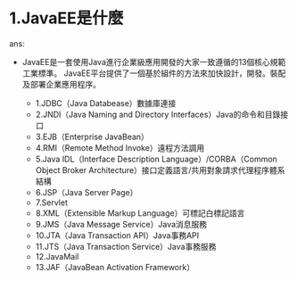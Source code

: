 # 1.JavaEE是什麼

ans:

- JavaEE是一套使用Java進行企業級應用開發的大家一致遵循的13個核心規範工業標準。 JavaEE平台提供了一個基於組件的方法來加快設計，開發。裝配及部署企業應用程序。
 
  - 1.JDBC（Java Databease）數據庫連接
  - 2.JNDI（Java Naming and Directory Interfaces）Java的命令和目錄接口
  - 3.EJB（Enterprise JavaBean）
  - 4.RMI（Remote Method Invoke）遠程方法調用
  - 5.Java IDL（Interface Description Language）/CORBA（Common Object Broker Architecture）接口定義語言/共用對象請求代理程序體系結構
  - 6.JSP（Java Server Page）
  - 7.Servlet
  - 8.XML（Extensible Markup Language）可標記白標記語言
  - 9.JMS（Java Message Service）Java消息服務
  - 10.JTA（Java Transaction API）Java事務API
  - 11.JTS（Java Transaction Service）Java事務服務
  - 12.JavaMail
  - 13.JAF（JavaBean Activation Framework）

